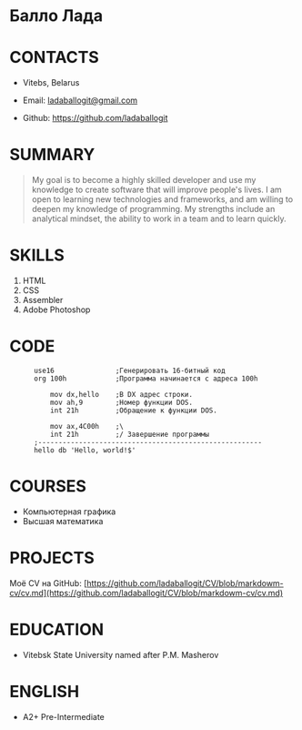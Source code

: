 # Балло Лада
# CONTACTS
- Vitebs, Belarus

- Email: ladaballogit@gmail.com

- Github: https://github.com/ladaballogit

# SUMMARY
> My goal is to become a highly skilled developer and use my knowledge to create software that will improve people's lives. I am open to learning new technologies and frameworks, and am willing to deepen my knowledge of programming. My strengths include an analytical mindset, the ability to work in a team and to learn quickly.
# SKILLS

1. HTML
2. CSS
3. Assembler
4. Adobe Photoshop

# CODE
```
      use16               ;Генерировать 16-битный код
      org 100h            ;Программа начинается с адреса 100h
       
          mov dx,hello    ;В DX адрес строки.
          mov ah,9        ;Номер функции DOS.
          int 21h         ;Обращение к функции DOS.
       
          mov ax,4C00h    ;\
          int 21h         ;/ Завершение программы
      ;-------------------------------------------------------
      hello db 'Hello, world!$' 

```

# COURSES
+ Компьютерная графика
+ Высшая математика

# PROJECTS

Моё СV на GitHub: [https://github.com/ladaballogit/CV/blob/markdowm-cv/cv.md](https://github.com/ladaballogit/CV/blob/markdowm-cv/cv.md)

# EDUCATION

* Vitebsk State University named after P.M. Masherov

# ENGLISH

* A2+ Pre-Intermediate



